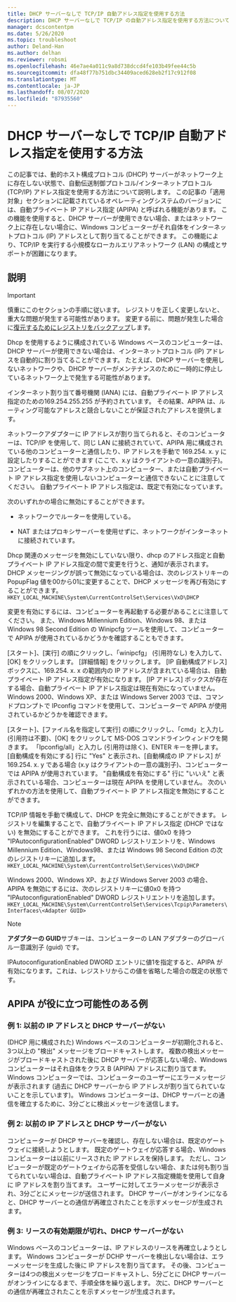 ```yaml
---
title: DHCP サーバーなしで TCP/IP 自動アドレス指定を使用する方法
description: DHCP サーバーなしで TCP/IP の自動アドレス指定を使用する方法について説明します。
manager: dcscontentpm
ms.date: 5/26/2020
ms.topic: troubleshoot
author: Deland-Han
ms.author: delhan
ms.reviewer: robsmi
ms.openlocfilehash: 46e7ae4a011c9a8d738dccd4fe103b49fee44c5b
ms.sourcegitcommit: dfa48f77b751dbc34409aced628eb2f17c912f08
ms.translationtype: MT
ms.contentlocale: ja-JP
ms.lasthandoff: 08/07/2020
ms.locfileid: "87935560"
---
```

# <a name="how-to-use-automatic-tcpip-addressing-without-a-dhcp-server"></a>DHCP サーバーなしで TCP/IP 自動アドレス指定を使用する方法

この記事では、動的ホスト構成プロトコル (DHCP) サーバーがネットワーク上に存在しない状態で、自動伝送制御プロトコル/インターネットプロトコル (TCP/IP) アドレス指定を使用する方法について説明します。 この記事の「適用対象」セクションに記載されているオペレーティングシステムのバージョンには、自動プライベート IP アドレス指定 (APIPA) と呼ばれる機能があります。 この機能を使用すると、DHCP サーバーが使用できない場合、またはネットワーク上に存在しない場合に、Windows コンピューターがそれ自体をインターネットプロトコル (IP) アドレスとして割り当てることができます。 この機能により、TCP/IP を実行する小規模なローカルエリアネットワーク (LAN) の構成とサポートが困難になります。

## <a name="more-information"></a>説明

> [!IMPORTANT]
> 慎重にこのセクションの手順に従います。 レジストリを正しく変更しないと、重大な問題が発生する可能性があります。 変更する前に、問題が発生した場合に[復元するためにレジストリをバックアップ](https://support.microsoft.com/help/322756)します。

Dhcp を使用するように構成されている Windows ベースのコンピューターは、DHCP サーバーが使用できない場合は、インターネットプロトコル (IP) アドレスを自動的に割り当てることができます。 たとえば、DHCP サーバーを使用しないネットワークや、DHCP サーバーがメンテナンスのために一時的に停止しているネットワーク上で発生する可能性があります。

インターネット割り当て番号機関 (IANA) には、自動プライベート IP アドレス指定のための169.254.255.255 が予約されています。 その結果、APIPA は、ルーティング可能なアドレスと競合しないことが保証されたアドレスを提供します。

ネットワークアダプターに IP アドレスが割り当てられると、そのコンピューターは、TCP/IP を使用して、同じ LAN に接続されていて、APIPA 用に構成されている他のコンピューターと通信したり、IP アドレスを手動で 169.254. x. y に設定したりすることができます (ここで、x.y はクライアントの一意の識別子)。 コンピューターは、他のサブネット上のコンピューター、または自動プライベート IP アドレス指定を使用しないコンピューターと通信できないことに注意してください。 自動プライベート IP アドレス指定は、既定で有効になっています。

次のいずれかの場合に無効にすることができます。

- ネットワークでルーターを使用している。

- NAT またはプロキシサーバーを使用せずに、ネットワークがインターネットに接続されています。

Dhcp 関連のメッセージを無効にしていない限り、dhcp のアドレス指定と自動プライベート IP アドレス指定の間で変更を行うと、通知が表示されます。 DHCP メッセージングが誤って無効になっている場合は、次のレジストリキーの PopupFlag 値を00から01に変更することで、DHCP メッセージを再び有効にすることができます。`HKEY_LOCAL_MACHINE\System\CurrentControlSet\Services\VxD\DHCP`

変更を有効にするには、コンピューターを再起動する必要があることに注意してください。 また、Windows Millennium Edition、Windows 98、または Windows 98 Second Edition の Winipcfg ツールを使用して、コンピューターで APIPA が使用されているかどうかを確認することもできます。

[スタート]、[実行] の順にクリックし、「winipcfg」 (引用符なし) を入力して、[OK] をクリックします。 [詳細情報] をクリックします。 [IP 自動構成アドレス] ボックスに、169.254. x. x の範囲内の IP アドレスが含まれている場合は、自動プライベート IP アドレス指定が有効になります。 [IP アドレス] ボックスが存在する場合、自動プライベート IP アドレス指定は現在有効になっていません。
Windows 2000、Windows XP、または Windows Server 2003 では、コマンドプロンプトで IPconfig コマンドを使用して、コンピューターで APIPA が使用されているかどうかを確認できます。

[スタート]、[ファイル名を指定して実行] の順にクリックし、「cmd」と入力し (引用符は不要)、[OK] をクリックして MS-DOS コマンドラインウィンドウを開きます。 「Ipconfig/all」と入力し (引用符は除く)、ENTER キーを押します。 [自動構成を有効にする] 行に "Yes" と表示され、[自動構成の IP アドレス] が 169.254. x. y である場合 (x.y はクライアントの一意の識別子)、コンピューターでは APIPA が使用されています。 "自動構成を有効にする" 行に "いいえ" と表示されている場合、コンピューターは現在 APIPA を使用していません。
次のいずれかの方法を使用して、自動プライベート IP アドレス指定を無効にすることができます。

TCP/IP 情報を手動で構成して、DHCP を完全に無効にすることができます。 レジストリを編集することで、自動プライベート IP アドレス指定 (DHCP ではない) を無効にすることができます。 これを行うには、値0x0 を持つ "IPAutoconfigurationEnabled" DWORD レジストリエントリを、Windows Millennium Edition、Windows98、または Windows 98 Second Edition の次のレジストリキーに追加します。`HKEY_LOCAL_MACHINE\System\CurrentControlSet\Services\VxD\DHCP`

Windows 2000、Windows XP、および Windows Server 2003 の場合、APIPA を無効にするには、次のレジストリキーに値0x0 を持つ "IPAutoconfigurationEnabled" DWORD レジストリエントリを追加します。`HKEY_LOCAL_MACHINE\System\CurrentControlSet\Services\Tcpip\Parameters\Interfaces\<Adapter GUID>`
> [!NOTE]
> **アダプターの GUID**サブキーは、コンピューターの LAN アダプターのグローバル一意識別子 (guid) です。

IPAutoconfigurationEnabled DWORD エントリに値1を指定すると、APIPA が有効になります。これは、レジストリからこの値を省略した場合の既定の状態です。

## <a name="examples-of-where-apipa-may-be-useful"></a>APIPA が役に立つ可能性のある例

### <a name="example-1-no-previous-ip-address-and-no-dhcp-server"></a>例 1: 以前の IP アドレスと DHCP サーバーがない

(DHCP 用に構成された) Windows ベースのコンピューターが初期化されると、3つ以上の "検出" メッセージをブロードキャストします。 複数の検出メッセージがブロードキャストされた後に DHCP サーバーが応答しない場合、Windows コンピューターはそれ自体をクラス B (APIPA) アドレスに割り当てます。 Windows コンピューターでは、コンピューターのユーザーにエラーメッセージが表示されます (過去に DHCP サーバーから IP アドレスが割り当てられていないことを示しています)。 Windows コンピューターは、DHCP サーバーとの通信を確立するために、3分ごとに検出メッセージを送信します。

### <a name="example-2-previous-ip-address-and-no-dhcp-server"></a>例 2: 以前の IP アドレスと DHCP サーバーがない

コンピューターが DHCP サーバーを確認し、存在しない場合は、既定のゲートウェイに接続しようとします。 既定のゲートウェイが応答する場合、Windows コンピューターは以前にリースされた IP アドレスを保持します。 ただし、コンピューターが既定のゲートウェイから応答を受信しない場合、または何も割り当てられていない場合は、自動プライベート IP アドレス指定機能を使用して自身に IP アドレスを割り当てます。 ユーザーに対してエラーメッセージが表示され、3分ごとにメッセージが送信されます。 DHCP サーバーがオンラインになると、DHCP サーバーとの通信が再確立されたことを示すメッセージが生成されます。

### <a name="example-3-lease-expires-and-no-dhcp-server"></a>例 3: リースの有効期限が切れ、DHCP サーバーがない

Windows ベースのコンピューターは、IP アドレスのリースを再確立しようとします。 Windows コンピューターが DCHP サーバーを検出しない場合は、エラーメッセージを生成した後に IP アドレスを割り当てます。 その後、コンピューターは4つの検出メッセージをブロードキャストし、5分ごとに DHCP サーバーがオンラインになるまで、手順全体を繰り返します。 次に、DHCP サーバーとの通信が再確立されたことを示すメッセージが生成されます。

